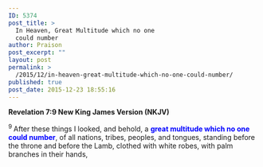```yaml
---
ID: 5374
post_title: >
  In Heaven, Great Multitude which no one
  could number
author: Praison
post_excerpt: ""
layout: post
permalink: >
  /2015/12/in-heaven-great-multitude-which-no-one-could-number/
published: true
post_date: 2015-12-23 18:55:16
---
```

<strong><span class="passage-display-bcv">Revelation 7:9
</span><span class="passage-display-version">New King James Version (NKJV)</span></strong>

<span class="text Rev-7-9"><sup class="versenum">9 </sup>After these things I looked, and behold, a <span style="color: #0000ff;"><strong>great multitude which no one could number</strong></span>, of all nations, tribes, peoples, and tongues, standing before the throne and before the Lamb, clothed with white robes, with palm branches in their hands,</span>